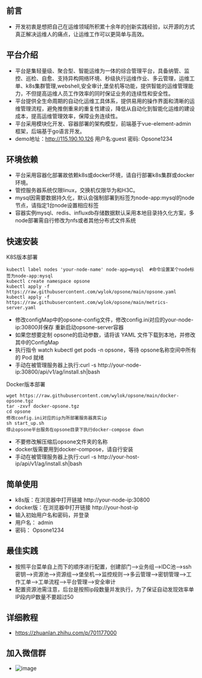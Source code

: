 ## 前言
- 开发初衷是想把自己在运维领域所积累十余年的创新实践经验，以开源的方式真正解决运维人的痛点，让运维工作可以更简单与高效。
## 平台介绍
- 平台是集轻量级、聚合型、智能运维为一体的综合管理平台，具备纳管、监控、巡检、自愈、支持异构网络环境、秒级执行运维作业、多云管理，运维工单、k8s集群管理,webshell,安全审计,堡垒机等功能，提供智能的运维管理能力，不但提高运维人员工作效率的同时保证业务的连续性和安全性。
- 平台提供全生命周期的自动化运维工具体系，提供易用的操作界面和清晰的运维管理流程，避免推倒重来的重复性建设，降低从自动化到智能化运维的建设成本，提高运维管理效率，保障业务连续性。
- 平台采用模块化开发、容器部署的架构模型，前端基于vue-element-admin框架，后端基于go语言开发。
- demo地址：http://115.190.10.126  用户名:guest   密码: Opsone1234

## 环境依赖 
- 平台采用容器化部署故依赖k8s或docker环境，请自行部署k8s集群或docker环境。
- 管控服务器系统仅限linux，交换机仅限华为和H3C。
- mysql因需要数据持久化，默认会强制部署到标签为node-app:mysql的node节点，请指定1台node设置相应标签
- 容器实例mysql、redis、influxdb存储数据默认采用本地目录持久化方案，多node部署需自行修改为nfs或者其他分布式文件系统 
## 快速安装
K8S版本部署
```
kubectl label nodes 'your-node-name' node-app=mysql  #命令设置某个node标签为node-app:mysql
kubectl create namespace opsone
kubectl apply -f https://raw.githubusercontent.com/wylok/opsone/main/opsone.yaml
kubectl apply -f https://raw.githubusercontent.com/wylok/opsone/main/metrics-server.yaml
```
- 修改configMap中的opsone-config文件，修改config.ini对应的your-node-ip:30800并保存
重新启动opsone-server容器
- 如果您想要定制 opsone的启动参数，请将该 YAML 文件下载到本地，并修改其中的ConfigMap
- 执行指令 watch kubectl get pods -n opsone，等待 opsone名称空间中所有的 Pod 就绪
- 手动在被管理服务器上执行:curl -s http://your-node-ip:30800/api/v1/ag/install.sh|bash

Docker版本部署
```
wget https://raw.githubusercontent.com/wylok/opsone/main/docker-opsone.tgz
tar -zxvf docker-opsone.tgz
cd opsone
修改config.ini对应的ip为所部署服务器真实ip
sh start_up.sh
停止opsone平台服务在opsone目录下执行docker-compose down
```
- 不要修改解压缩后opsone文件夹的名称
- docker版需要用到docker-compose，请自行安装
- 手动在被管理服务器上执行:curl -s http://your-host-ip/api/v1/ag/install.sh|bash

## 简单使用
- k8s版：在浏览器中打开链接 http://your-node-ip:30800
- docker版：在浏览器中打开链接 http://your-host-ip
- 输入初始用户名和密码，并登录
- 用户名： admin 
- 密码： Opsone1234
## 最佳实践
- 按照平台菜单自上而下的顺序进行配置，创建部门-->业务组-->IDC池-->ssh密钥-->资源池-->资源组-->堡垒机-->监控规则-->多云管理-->密钥管理-->工作工单-->工单流程-->平台管理-->安全审计
- 配置资源池需注意，后台是按照ip段数量并发执行，为了保证自动发现效率单IP段内IP数量不要超过50
## 详细教程
- https://zhuanlan.zhihu.com/p/701177000
## 加入微信群
- ![image](https://github.com/user-attachments/assets/594d9fce-e137-4cf6-9154-95cb3abe663a)

